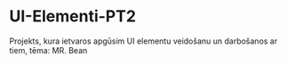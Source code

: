 # UI-Elementi-PT2
Projekts, kura ietvaros apgūsim UI elementu veidošanu un darbošanos ar tiem, tēma: MR. Bean
